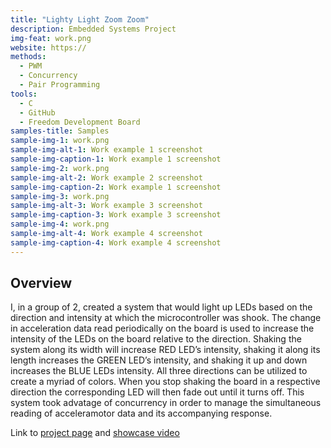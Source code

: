 ```yaml
---
title: "Lighty Light Zoom Zoom"
description: Embedded Systems Project
img-feat: work.png
website: https://
methods:
  - PWM
  - Concurrency
  - Pair Programming
tools:
  - C
  - GitHub
  - Freedom Development Board
samples-title: Samples
sample-img-1: work.png
sample-img-alt-1: Work example 1 screenshot
sample-img-caption-1: Work example 1 screenshot
sample-img-2: work.png
sample-img-alt-2: Work example 2 screenshot
sample-img-caption-2: Work example 1 screenshot
sample-img-3: work.png
sample-img-alt-3: Work example 3 screenshot
sample-img-caption-3: Work example 3 screenshot
sample-img-4: work.png
sample-img-alt-4: Work example 4 screenshot
sample-img-caption-4: Work example 4 screenshot
---
```


## Overview
I, in a group of 2, created a system that would light up LEDs based on the direction and intensity at which the microcontroller was shook. The change in acceleration data read periodically on the board is used to increase the intensity of the LEDs on the board relative to the direction. Shaking the system along its width will increase RED LED’s intensity, shaking it along its length increases the GREEN LED’s intensity, and shaking it up and down increases the BLUE LEDs intensity. All three directions can be utilized to create a myriad of colors. When you stop shaking the board in a respective direction the corresponding LED will then fade out until it turns off. This system took advatage of concurrency in order to manage the simultaneous reading of acceleramotor data and its accompanying response.

Link to [project page](https://pages.github.coecis.cornell.edu/ece3140-sp2020/aky26-nan46/) and [showcase video](https://www.youtube.com/watch?v=oMNsw_Cgbkg)